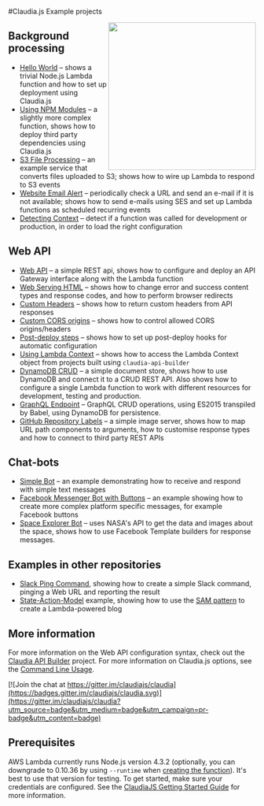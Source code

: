#Claudia.js Example projects

<img src="https://claudiajs.github.io/claudiajs.com/assets/claudiajs.svg" height="300" align="right" />

## Background processing 

* [Hello World](hello-world) &ndash; shows a trivial Node.js Lambda function and how to set up deployment using Claudia.js
* [Using NPM Modules](using-npm-modules) &ndash; a slightly more complex function, shows how to deploy third party dependencies using Claudia.js
* [S3 File Processing](s3-file-processing) &ndash; an example service that converts files uploaded to S3; shows how to wire up Lambda to respond to S3 events
* [Website Email Alert](website-email-alert) &ndash; periodically check a URL and send an e-mail if it is not available; shows how to send e-mails using SES and set up Lambda functions as scheduled recurring events
* [Detecting Context](detecting-context) &ndash; detect if a function was called for development or production, in order to load the right configuration 

## Web API

* [Web API](web-api) &ndash; a simple REST api, shows how to configure and deploy an API Gateway interface along with the Lambda function
* [Web Serving HTML](web-serving-html) &ndash; shows how to change error and success content types and response codes, and how to perform browser redirects
* [Custom Headers](web-api-custom-headers) &ndash; shows how to return custom headers from API responses
* [Custom CORS origins](web-api-custom-cors) &ndash; shows how to control allowed CORS origins/headers
* [Post-deploy steps](web-api-postdeploy) &ndash; shows how to set up post-deploy hooks for automatic configuration
* [Using Lambda Context](web-api-lambda-context) &ndash; shows how to access the Lambda Context object from projects built using `claudia-api-builder`
* [DynamoDB CRUD](dynamodb-example) &ndash; a simple document store, shows how to use DynamoDB and connect it to a CRUD REST API. Also shows how to configure a single Lambda function to work with different resources for development, testing and production.
* [GraphQL Endpoint](graphql-example) &ndash; GraphQL CRUD operations, using ES2015 transpiled by Babel, using DynamoDB for persistence.
* [GitHub Repository Labels](github-repo-labels) &ndash; a simple image server, shows how to map URL path components to arguments, how to customise response types and how to connect to third party REST APIs

## Chat-bots

* [Simple Bot](simple-bot) &ndash; an example demonstrating how to receive and respond with simple text messages
* [Facebook Messenger Bot with Buttons](bot-with-buttons) &ndash; an example showing how to create more complex platform specific messages, for example Facebook buttons
* [Space Explorer Bot](https://github.com/stojanovic/space-explorer-bot) &ndash; uses NASA's API to get the data and images about the space, shows how to use Facebook Template builders for response messages.

## Examples in other repositories

* [Slack Ping Command](https://github.com/marcusoftnet/pingu), showing how to create a simple Slack command, pinging a Web URL and reporting the result
* [State-Action-Model](https://github.com/jdubray/sam-samples/tree/master/crud-blog-lambda) example, showing how to use the [SAM pattern](http://sam.js.org/) to create a Lambda-powered blog


## More information

For more information on the Web API configuration syntax, check out the [Claudia API Builder](https://github.com/claudiajs/claudia-api-builder/blob/master/README.md) project. For more information on Claudia.js options, see the [Command Line Usage](https://github.com/claudiajs/claudia/tree/master/docs).

[![Join the chat at https://gitter.im/claudiajs/claudia](https://badges.gitter.im/claudiajs/claudia.svg)](https://gitter.im/claudiajs/claudia?utm_source=badge&utm_medium=badge&utm_campaign=pr-badge&utm_content=badge)

## Prerequisites

AWS Lambda currently runs Node.js version 4.3.2 (optionally, you can downgrade to 0.10.36 by using `--runtime` when [creating the function](https://github.com/claudiajs/claudia/blob/master/docs/create.md)). It's best to use that version for testing. To get started, make sure your credentials are configured. See the [ClaudiaJS Getting Started Guide](https://github.com/claudiajs/claudia/blob/master/getting_started.md) for more information.
